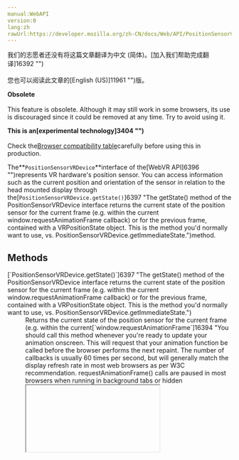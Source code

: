 ```yaml
---
manual:WebAPI
version:0
lang:zh
rawUrl:https://developer.mozilla.org/zh-CN/docs/Web/API/PositionSensorVRDevice
---
```




<bdi>我们的志愿者还没有将这篇文章翻译为<bdi>中文 (简体)</bdi>。[加入我们帮助完成翻译]16392 "")<br></br>您也可以阅读此文章的[English (US)]11961 "")版。</bdi>






**Obsolete**<br></br>This feature is obsolete. Although it may still work in some browsers, its use is discouraged since it could be removed at any time. Try to avoid using it.




**This is an[experimental technology]3404 "")**<br></br>Check the[Browser compatibility table](%3013#Browser_compatibility "")carefully before using this in production.




The**`PositionSensorVRDevice`**interface of the[WebVR API]6396 "")represents VR hardware&#39;s position sensor. You can access information such as the current position and orientation of the sensor in relation to the head mounted display through the[`PositionSensorVRDevice.getState()`]6397 "The getState() method of the PositionSensorVRDevice interface returns the current state of the position sensor for the current frame (e.g. within the current window.requestAnimationFrame callback) or for the previous frame, contained with a VRPositionState object. This is the method you'd normally want to use, vs. PositionSensorVRDevice.getImmediateState.")method.


## Methods<a name="Methods"></a>
<dl><dt>[`PositionSensorVRDevice.getState()`]6397 "The getState() method of the PositionSensorVRDevice interface returns the current state of the position sensor for the current frame (e.g. within the current window.requestAnimationFrame callback) or for the previous frame, contained with a VRPositionState object. This is the method you'd normally want to use, vs. PositionSensorVRDevice.getImmediateState.")</dt><dd>Returns the current state of the position sensor for the current frame (e.g. within the current[`window.requestAnimationFrame`]16394 "You should call this method whenever you're ready to update your animation onscreen. This will request that your animation function be called before the browser performs the next repaint. The number of callbacks is usually 60 times per second, but will generally match the display refresh rate in most web browsers as per W3C recommendation. requestAnimationFrame() calls are paused in most browsers when running in background tabs or hidden <iframe>s in order to improve performance and battery life.")callback) or for the previous frame, contained with a[`VRPositionState`]6398 "The documentation about this has not yet been written; please consider contributing!")object. This is the method you&#39;d normally want to use, versus`getImmediateState()`.</dd><dt>[`PositionSensorVRDevice.getImmediateState()`]16395 "The getImmediateState() method of the VRDevice interface returns the current instantaneous position sensor state. This is intended to only be used rarely, for certain special uses, for example sampling the immediate position of a hand orientation sensor — or at least it will be, in the future.")</dt><dd>Returns the current instantaneous position sensor state. This is intended to only be used rarely, for certain special uses, for example sampling the immediate position of a hand orientation sensor — or at least it will be, in the future.</dd><dt>[`PositionSensorVRDevice.resetSensor()`]16396 "The resetSensor() method of the VRDevice interface can be used to reset the sensor if desired, returning the position and orientation values to zero.")</dt><dd><dfn>Can be used to reset the sensor if desired, returning the</dfn>position and orientation values to zero.</dd></dl>
## Properties<a name="Properties"></a>


<em>This interface doesn&#39;t define any properties of its own, but it does inherit the properties of its parent interface,[`VRDevice`]11954 "The documentation about this has not yet been written; please consider contributing!").</em>

<dl><dt>[`VRDevice.hardwareUnitId`]11955 "The documentation about this has not yet been written; please consider contributing!")Read only</dt><dd>Returns the distinct hardware ID for the overall hardware unit that this`VRDevice`is a part of. All devices that are part of the same physical piece of hardware will have the same`hardwareUnitId`.</dd><dt>[`VRDevice.deviceId`]11957 "The documentation about this has not yet been written; please consider contributing!")Read only</dt><dd>Returns the ID for this specific`VRDevice`. The ID shouldn’t change across browser restarts, allowing configuration data to be saved based on it.</dd><dt>[`VRDevice.deviceName`]11959 "The documentation about this has not yet been written; please consider contributing!")Read only</dt><dd>A human-readable name to identify the`VRDevice`.</dd></dl>
## Examples<a name="Examples"></a>


The following example is taken from our[positionsensorvrdevice]16397 "")demo, which uses the WebVR API to update the view of a simple[`2D canvas`]16398 "To get an object of this interface, call getContext() on a <canvas> element, supplying "2d" as the argument:")scene on each frame of a[`requestAnimationFrame`]16394 "You should call this method whenever you're ready to update your animation onscreen. This will request that your animation function be called before the browser performs the next repaint. The number of callbacks is usually 60 times per second, but will generally match the display refresh rate in most web browsers as per W3C recommendation. requestAnimationFrame() calls are paused in most browsers when running in background tabs or hidden <iframe>s in order to improve performance and battery life.")loop.


```
function setView() {
  var posState = gPositionSensor.getState();
  if(posState.hasPosition) {
    posPara.textContent = 'Position: x' + roundToTwo(posState.position.x) + " y"
                                + roundToTwo(posState.position.y) + " z"
                                + roundToTwo(posState.position.z);
    xPos = -posState.position.x * WIDTH * 2;
    yPos = posState.position.y * HEIGHT * 2;
    if(-posState.position.z > 0.01) {
      zPos = -posState.position.z;
    } else {
      zPos = 0.01;
    }
  }

  if(posState.hasOrientation) {
    orientPara.textContent = 'Orientation: x' + roundToTwo(posState.orientation.x) + " y"
                                + roundToTwo(posState.orientation.y) + " z"
                                + roundToTwo(posState.orientation.z);
    xOrient = posState.orientation.x * WIDTH;
    yOrient = -posState.orientation.y * HEIGHT * 2;
    zOrient = posState.orientation.z * 180;

  }
}
```


Here we are grabbing a[`VRPositionState`]6398 "The documentation about this has not yet been written; please consider contributing!")object using[`PositionSensorVRDevice.getState()`]6397 "The getState() method of the PositionSensorVRDevice interface returns the current state of the position sensor for the current frame (e.g. within the current window.requestAnimationFrame callback) or for the previous frame, contained with a VRPositionState object. This is the method you'd normally want to use, vs. PositionSensorVRDevice.getImmediateState.")and storing it in`posState`. We then check to make sure that position and orientation info is present in the current frame using[`VRPositionState.hasPosition`]16399 "The documentation about this has not yet been written; please consider contributing!")and[`VRPositionState.hasOrientation`]16400 "The documentation about this has not yet been written; please consider contributing!")(these return`null`if, for example the head mounted display is turned off or not pointing at the position sensor, which would cause an error.)



We then output the x, y and z position and orientation values for informational purposes, and use those values to update the`xPos`,`yPos`,`zPos,``xOrient`,`yOrient`, and`zOrient`variables, which are used to update the scene rendering on each frame.


## Specifications<a name="Specifications"></a>
Specification | Status | Comment 
 | Unknown | Initial definition 


## Browser compatibility<a name="Browser_compatibility"></a>
[新的兼容性表格正在测试中<i></i>]3360 "")
<abbr>Desktop<i></i></abbr> | <abbr>Mobile<i></i></abbr> 
<abbr>Chrome<i></i></abbr> | <abbr>Edge<i></i></abbr> | <abbr>Firefox<i></i></abbr> | <abbr>Internet Explorer<i></i></abbr> | <abbr>Opera<i></i></abbr> | <abbr>Safari<i></i></abbr> | <abbr>Android webview<i></i></abbr> | <abbr>Chrome for Android<i></i></abbr> | <abbr>Edge Mobile<i></i></abbr> | <abbr>Firefox for Android<i></i></abbr> | <abbr>Opera for Android<i></i></abbr> | <abbr>iOS Safari<i></i></abbr> | <abbr>Samsung Internet<i></i></abbr> 
 ---  |  ---  |  ---  |  ---  |  ---  |  ---  |  ---  |  ---  |  ---  |  ---  |  ---  |  ---  |  ---  |  ---  | 
Basic support<abbr>Experimental<i></i></abbr><abbr>Deprecated<i></i></abbr><abbr>Non-standard<i></i></abbr> | <abbr>Full support</abbr>Yes<abbr>Notes<i></i></abbr> | <abbr>No support</abbr>No | <abbr>Full support</abbr>39<abbr>Notes<i></i></abbr><abbr>Disabled<i></i></abbr> | <abbr>No support</abbr>No | <abbr>No support</abbr>No | <abbr>No support</abbr>No | <abbr>No support</abbr>No | <abbr>No support</abbr>No | <abbr>No support</abbr>No | <abbr>Full support</abbr>39<abbr>Notes<i></i></abbr><abbr>Disabled<i></i></abbr> | <abbr>No support</abbr>No | <abbr>No support</abbr>No | <abbr>No support</abbr>No 
[`getImmediateState`]16401 "")<abbr>Experimental<i></i></abbr><abbr>Deprecated<i></i></abbr><abbr>Non-standard<i></i></abbr> | <abbr>Full support</abbr>Yes<abbr>Notes<i></i></abbr> | <abbr>No support</abbr>No | <abbr>Full support</abbr>39<abbr>Notes<i></i></abbr><abbr>Disabled<i></i></abbr> | <abbr>No support</abbr>No | <abbr>No support</abbr>No | <abbr>No support</abbr>No | <abbr>No support</abbr>No | <abbr>No support</abbr>No | <abbr>No support</abbr>No | <abbr>Full support</abbr>39<abbr>Notes<i></i></abbr><abbr>Disabled<i></i></abbr> | <abbr>No support</abbr>No | <abbr>No support</abbr>No | <abbr>No support</abbr>No 
[`getState`]16402 "")<abbr>Experimental<i></i></abbr><abbr>Deprecated<i></i></abbr><abbr>Non-standard<i></i></abbr> | <abbr>Full support</abbr>Yes<abbr>Notes<i></i></abbr> | <abbr>No support</abbr>No | <abbr>Full support</abbr>39<abbr>Notes<i></i></abbr><abbr>Disabled<i></i></abbr> | <abbr>No support</abbr>No | <abbr>No support</abbr>No | <abbr>No support</abbr>No | <abbr>No support</abbr>No | <abbr>No support</abbr>No | <abbr>No support</abbr>No | <abbr>Full support</abbr>39<abbr>Notes<i></i></abbr><abbr>Disabled<i></i></abbr> | <abbr>No support</abbr>No | <abbr>No support</abbr>No | <abbr>No support</abbr>No 
[`resetSensor`]16403 "")<abbr>Experimental<i></i></abbr><abbr>Deprecated<i></i></abbr><abbr>Non-standard<i></i></abbr> | <abbr>Full support</abbr>Yes<abbr>Notes<i></i></abbr> | <abbr>No support</abbr>No | <abbr>Full support</abbr>39<abbr>Notes<i></i></abbr><abbr>Disabled<i></i></abbr> | <abbr>No support</abbr>No | <abbr>No support</abbr>No | <abbr>No support</abbr>No | <abbr>No support</abbr>No | <abbr>No support</abbr>No | <abbr>No support</abbr>No | <abbr>Full support</abbr>39<abbr>Notes<i></i></abbr><abbr>Disabled<i></i></abbr> | <abbr>No support</abbr>No | <abbr>No support</abbr>No | <abbr>No support</abbr>No 


### Legend<a name="Legend"></a>
<dl><dt><abbr>Full support</abbr></dt><dd>Full support</dd><dt><abbr>No support</abbr></dt><dd>No support</dd><dt><abbr>Experimental. Expect behavior to change in the future.<i></i></abbr></dt><dd>Experimental. Expect behavior to change in the future.</dd><dt><abbr>Non-standard. Expect poor cross-browser support.<i></i></abbr></dt><dd>Non-standard. Expect poor cross-browser support.</dd><dt><abbr>Deprecated. Not for use in new websites.<i></i></abbr></dt><dd>Deprecated. Not for use in new websites.</dd><dt><abbr>See implementation notes.<i></i></abbr></dt><dd>See implementation notes.</dd><dt><abbr>User must explicitly enable this feature.<i></i></abbr></dt><dd>User must explicitly enable this feature.</dd></dl>

## See also<a name="See_also"></a>

* [WebVR API homepage]6396 "").
* [MozVr.com]11989 "")— demos, downloads, and other resources from the Mozilla VR team.



## 文档标签和贡献者
**标签：**
* [API]50 "")
* [Experimental]3379 "")
* [Expérimental(2)]4792 "")
* [Interface]3380 "")
* [Obsolete]5507 "")
* [PositionSensorVRDevice]16404 "")
* [Reference]3381 "")
* [Référence(2)]3892 "")
* [Virtual Reality]11629 "")
* [VR]11630 "")
* [WebVR]11631 "")

**此页面的贡献者：**[ExE-Boss]3990 ""),[chrisdavidmills]3495 ""),[Sebastianz]4468 "")
**最后编辑者:**[ExE-Boss]3990 ""),<time>Mar 8, 2018, 12:57:41 PM</time>


